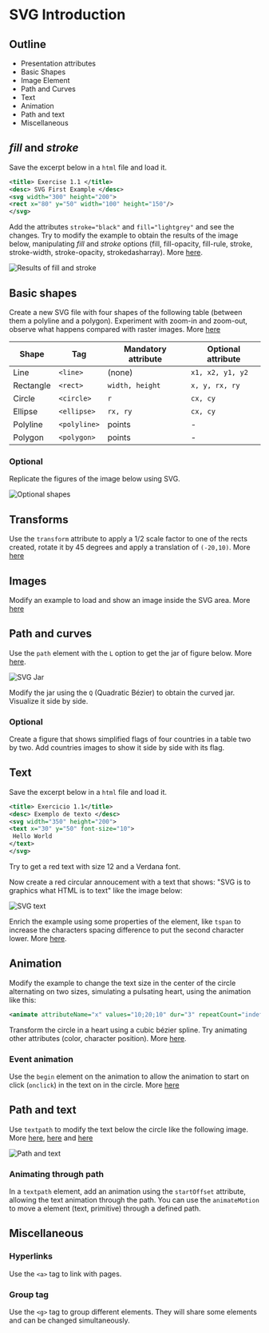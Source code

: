 # SVG Introduction

## Outline
* Presentation attributes
* Basic Shapes
* Image Element
* Path and Curves
* Text
* Animation
* Path and text
* Miscellaneous

## _fill_ and _stroke_

Save the excerpt below in a `html` file
and load it.

``` xml
<title> Exercise 1.1 </title>
<desc> SVG First Example </desc>
<svg width="300" height="200">
<rect x="80" y="50" width="100" height="150"/>
</svg>
```

Add the attributes `stroke="black"` and `fill="lightgrey"` and see the changes. Try to modify the example to obtain the results of the image below, manipulating _fill_ and _stroke_ options (fill, fill-opacity, fill-rule, stroke, stroke-width, stroke-opacity, strokedasharray). More [here](http://www.w3.org/TR/SVG/painting.html).

![Results of fill and stroke](./images/expected_result_fill_stroke.png)

## Basic shapes

Create a new SVG file with four shapes of the following table (between them a polyline and a polygon). Experiment with zoom-in and zoom-out, observe what happens compared with raster images. More [here](http://www.w3.org/TR/SVG/shapes.html)

| Shape | Tag | Mandatory attribute | Optional attribute |
| --- | --- | --- | --- | 
| Line | `<line>` | (none) | `x1, x2, y1, y2` |
| Rectangle | `<rect>` | `width, height` | `x, y, rx, ry` |
| Circle | `<circle>` | `r` | `cx, cy` |
| Ellipse | `<ellipse>` | `rx, ry` | `cx, cy`
| Polyline | `<polyline>` | points | - |
| Polygon | `<polygon>` | points | - |

### Optional
Replicate the figures of the image below using SVG.

![Optional shapes](./images/optional_shapes.jpg)

## Transforms
Use the `transform` attribute to apply a 1/2 scale factor to one of the rects created, rotate it by 45 degrees and apply a translation of `(-20,10)`. More [here](http://www.w3.org/TR/SVG/coords.html)

## Images
Modify an example to load and show an image inside the SVG area. More [here](http://www.w3.org/TR/SVG/struct.html)

## Path and curves
Use the `path` element with the `L` option to get the jar of figure below. More [here](http://www.w3.org/1999/07/30/WD-SVG-19990730/paths.html).

![SVG Jar](./images/jar.jpg)

Modify the jar using the `Q` (Quadratic Bézier) to obtain the curved jar. Visualize it side by side.

### Optional
Create a figure that shows simplified flags of four countries in a table two by two. Add countries images to show it side by side with its flag.

## Text 
Save the excerpt below in a `html` file
and load it.

``` xml
<title> Exercicio 1.1</title>
<desc> Exemplo de texto </desc>
<svg width="350" height="200">
<text x="30" y="50" font-size="10">
 Hello World
</text>
</svg>
```
Try to get a red text with size 12 and a Verdana font.  

Now create a red circular annoucement with a text that shows: "SVG is to graphics what HTML is to text" like the image below:

![SVG text](./images/svg_red_circle_text.jpg)

Enrich the example using some properties of the element, like `tspan` to increase the characters spacing difference to put the second character lower. More [here](http://www.w3.org/TR/SVG/text.html).


## Animation
Modify the example to change the text size in the center of the circle alternating on two sizes, simulating a pulsating heart, using the animation like this:  

``` xml
<animate attributeName="x" values="10;20;10" dur="3" repeatCount="indefinite"/>
```  

Transform the circle in a heart using a cubic bézier spline.
Try animating other attributes (color, character position). More [here]( https://www.w3.org/TR/SVG/animate.html).  

### Event animation
Use the `begin` element on the animation to allow the animation to start on click (`onclick`) in the text on in the circle. More [here](https://www.w3.org/TR/SVG/interact.html#SVGEvents)


## Path and text
Use `textpath` to modify the text below the circle like the following image. More [here](http://www.w3.org/TR/SVG/text.html#TextPathElement), [here](https://www.w3.org/TR/SVG/paths.html#PathDataEllipticalArcCommands) and [here](http://www.w3schools.com/svg/svg_path.asp)

![Path and text](./images/circling_text.jpg)

### Animating through path
In a `textpath` element, add an animation using the `startOffset` attribute, allowing the text animation through the path. You can use the `animateMotion` to move a element (text, primitive) through a defined path.

## Miscellaneous
### Hyperlinks
Use the `<a>` tag to link with pages.

### Group tag
Use the `<g>` tag to group different elements. They will share some elements and can be changed simultaneously.
